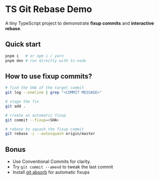 # TS Git Rebase Demo

A tiny TypeScript project to demonstrate **fixup commits** and **interactive rebase**.

## Quick start

```bash
pnpm i   # or npm i / yarn
pnpm dev # run directly with ts-node
```

## How to use fixup commits?

```bash
# find the SHA of the target commit
git log --oneline | grep "<COMMIT MESSAGE>"

# stage the fix
git add .

# create an automatic fixup
git commit --fixup=<SHA>

# rebase to squash the fixup commit
git rebase -i --autosquash origin/master
```

## Bonus

- Use Conventional Commits for clarity.
- Try `git commit --amend` to tweak the last commit
- Install [git absorb](https://github.com/tummychow/git-absorb) for automatic fixups
